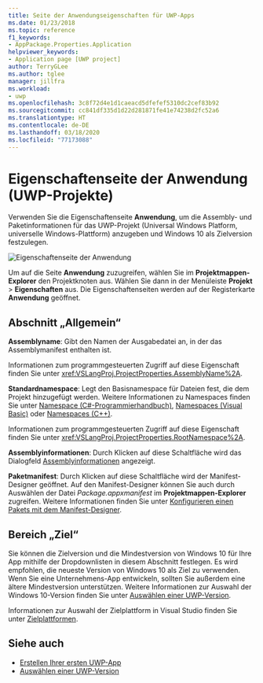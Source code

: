 ```yaml
---
title: Seite der Anwendungseigenschaften für UWP-Apps
ms.date: 01/23/2018
ms.topic: reference
f1_keywords:
- AppPackage.Properties.Application
helpviewer_keywords:
- Application page [UWP project]
author: TerryGLee
ms.author: tglee
manager: jillfra
ms.workload:
- uwp
ms.openlocfilehash: 3c8f72d4e1d1caeacd5dfefef5310dc2cef83b92
ms.sourcegitcommit: cc841df335d1d22d281871fe41e74238d2fc52a6
ms.translationtype: HT
ms.contentlocale: de-DE
ms.lasthandoff: 03/18/2020
ms.locfileid: "77173088"
---
```

# <a name="application-property-page-uwp-projects"></a>Eigenschaftenseite der Anwendung (UWP-Projekte)

Verwenden Sie die Eigenschaftenseite **Anwendung**, um die Assembly- und Paketinformationen für das UWP-Projekt (Universal Windows Platform, universelle Windows-Plattform) anzugeben und Windows 10 als Zielversion festzulegen.

![Eigenschaftenseite der Anwendung](media/application-page-uwp.png)

Um auf die Seite **Anwendung** zuzugreifen, wählen Sie im **Projektmappen-Explorer** den Projektknoten aus. Wählen Sie dann in der Menüleiste **Projekt** > **Eigenschaften** aus. Die Eigenschaftenseiten werden auf der Registerkarte **Anwendung** geöffnet.

## <a name="general-section"></a>Abschnitt „Allgemein“

**Assemblyname**: Gibt den Namen der Ausgabedatei an, in der das Assemblymanifest enthalten ist.

Informationen zum programmgesteuerten Zugriff auf diese Eigenschaft finden Sie unter <xref:VSLangProj.ProjectProperties.AssemblyName%2A>.

**Standardnamespace**: Legt den Basisnamespace für Dateien fest, die dem Projekt hinzugefügt werden. Weitere Informationen zu Namespaces finden Sie unter [Namespace (C#-Programmierhandbuch)](/dotnet/csharp/programming-guide/namespaces/), [Namespaces (Visual Basic)](/dotnet/visual-basic/programming-guide/program-structure/namespaces) oder [Namespaces (C++)](/cpp/cpp/namespaces-cpp).

Informationen zum programmgesteuerten Zugriff auf diese Eigenschaft finden Sie unter <xref:VSLangProj.ProjectProperties.RootNamespace%2A>.

**Assemblyinformationen**: Durch Klicken auf diese Schaltfläche wird das Dialogfeld [Assemblyinformationen](../../ide/reference/assembly-information-dialog-box.md) angezeigt.

**Paketmanifest**: Durch Klicken auf diese Schaltfläche wird der Manifest-Designer geöffnet. Auf den Manifest-Designer können Sie auch durch Auswählen der Datei _Package.appxmanifest_ im **Projektmappen-Explorer** zugreifen. Weitere Informationen finden Sie unter [Konfigurieren einen Pakets mit dem Manifest-Designer](/windows/msix/package/packaging-uwp-apps#configure-your-project).

## <a name="targeting-section"></a>Bereich „Ziel“

Sie können die Zielversion und die Mindestversion von Windows 10 für Ihre App mithilfe der Dropdownlisten in diesem Abschnitt festlegen. Es wird empfohlen, die neueste Version von Windows 10 als Ziel zu verwenden. Wenn Sie eine Unternehmens-App entwickeln, sollten Sie außerdem eine ältere Mindestversion unterstützen. Weitere Informationen zur Auswahl der Windows 10-Version finden Sie unter [Auswählen einer UWP-Version](/windows/uwp/updates-and-versions/choose-a-uwp-version).

Informationen zur Auswahl der Zielplattform in Visual Studio finden Sie unter [Zielplattformen](/visualstudio/productinfo/vs2017-compatibility-vs#platform-targeting).

## <a name="see-also"></a>Siehe auch

- [Erstellen Ihrer ersten UWP-App](/windows/uwp/get-started/your-first-app)
- [Auswählen einer UWP-Version](/windows/uwp/updates-and-versions/choose-a-uwp-version)
